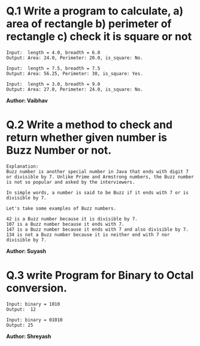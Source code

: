 # Q.1 Write a program to calculate, a) area of rectangle b) perimeter of rectangle c) check it is square or not
```
Input:  length = 4.0, breadth = 6.0
Output: Area: 24.0, Perimeter: 20.0, is_square: No.

Input:  length = 7.5, breadth = 7.5
Output: Area: 56.25, Perimeter: 30, is_square: Yes.

Input:  length = 3.0, breadth = 9.0
Output: Area: 27.0, Perimeter: 24.0, is_square: No.
```
**Author: Vaibhav**

# Q.2 Write a method to check and return whether given number is Buzz Number or not.
```
Explanation:
Buzz number is another special number in Java that ends with digit 7 or divisible by 7. Unlike Prime and Armstrong numbers, the Buzz number is not so popular and asked by the interviewers.

In simple words, a number is said to be Buzz if it ends with 7 or is divisible by 7.

Let's take some examples of Buzz numbers.

42 is a Buzz number because it is divisible by 7.
107 is a Buzz number because it ends with 7.
147 is a Buzz number because it ends with 7 and also divisible by 7.
134 is not a Buzz number because it is neither end with 7 nor divisible by 7.

```
**Author: Suyash**

# Q.3 write Program for Binary to Octal conversion.
```
Input: binary = 1010
Output:  12

Input: binary = 01010
Output: 25

```

**Author: Shreyash**

